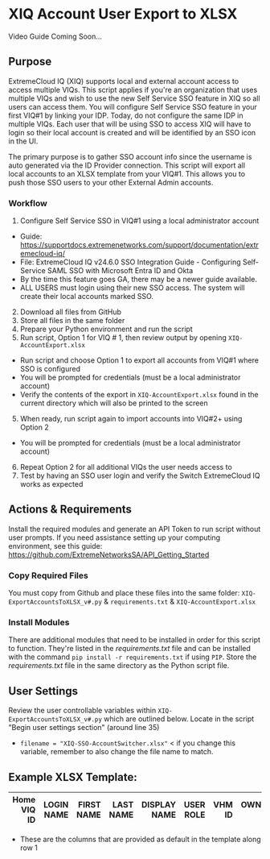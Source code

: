 # XIQ Account User Export to XLSX

Video Guide Coming Soon...

## Purpose
ExtremeCloud IQ (XIQ) supports local and external account access to access multiple VIQs.  This script applies if you're an organization that uses multiple VIQs and wish to use the new Self Service SSO feature in XIQ so all users can access them.  You will configure Self Service SSO feature in your first VIQ#1 by linking your IDP.  Today, do not configure the same IDP in multiple VIQs.  Each user that will be using SSO to access XIQ will have to login so their local account is created and will be identified by an SSO icon in the UI.

The primary purpose is to gather SSO account info since the username is auto generated via the ID Provider connection.  This script will export all local accounts to an XLSX template from your VIQ#1.  This allows you to push those SSO users to your other External Admin accounts.

### Workflow
1. Configure Self Service SSO in VIQ#1 using a local administrator account
  - Guide:  https://supportdocs.extremenetworks.com/support/documentation/extremecloud-iq/
  - File:  ExtremeCloud IQ v24.6.0 SSO Integration Guide - Configuring Self-Service SAML SSO with Microsoft Entra ID and Okta
  - By the time this feature goes GA, there may be a newer guide available.
  - ALL USERS must login using their new SSO access.  The system will create their local accounts marked SSO.
2. Download all files from GitHub
3. Store all files in the same folder
4. Prepare your Python environment and run the script
5. Run script, Option 1 for VIQ # 1, then review output by opening `XIQ-AccountExport.xlsx`
  - Run script and choose Option 1 to export all accounts from VIQ#1 where SSO is configured
  - You will be prompted for credentials (must be a local administrator account)
  - Verify the contents of the export in `XIQ-AccountExport.xlsx` found in the current directory which will also be printed to the screen
5. When ready, run script again to import accounts into VIQ#2+ using Option 2
  - You will be prompted for credentials (must be a local administrator account)
6. Repeat Option 2 for all additional VIQs the user needs access to
7. Test by having an SSO user login and verify the Switch ExtremeCloud IQ works as expected

## Actions & Requirements
Install the required modules and generate an API Token to run script without user prompts.  If you need assistance setting up your computing environment, see this guide: https://github.com/ExtremeNetworksSA/API_Getting_Started

### Copy Required Files
You must copy from Github and place these files into the same folder:  `XIQ-ExportAccountsToXLSX_v#.py` & `requirements.txt` & `XIQ-AccountExport.xlsx`

### Install Modules
There are additional modules that need to be installed in order for this script to function.  They're listed in the *requirements.txt* file and can be installed with the command `pip install -r requirements.txt` if using `PIP`.  Store the *requirements.txt* file in the same directory as the Python script file.

## User Settings
Review the user controllable variables within `XIQ-ExportAccountsToXLSX_v#.py` which are outlined below.
Locate in the script "Begin user settings section" (around line 35)
  - `filename = "XIQ-SSO-AccountSwitcher.xlsx"` < if you change this variable, remember to also change the file name to match.

## Example XLSX Template:

| Home VIQ ID | LOGIN NAME | FIRST NAME | LAST NAME | DISPLAY NAME | USER ROLE | VHM ID | OWNER ID | VIQ NAME |
| --: | --:| --:| --:| --:| --:| --:| --:| --:|

- These are the columns that are provided as default in the template along row 1
